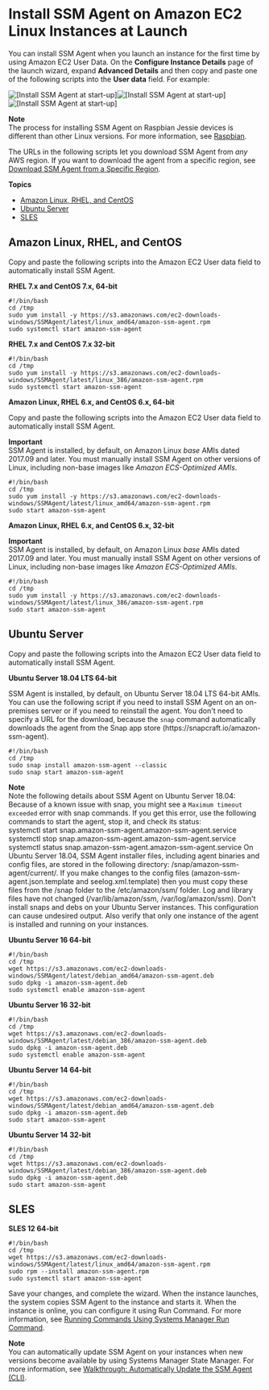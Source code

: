 # Install SSM Agent on Amazon EC2 Linux Instances at Launch<a name="sysman-install-startup-linux"></a>

You can install SSM Agent when you launch an instance for the first time by using Amazon EC2 User Data\. On the **Configure Instance Details** page of the launch wizard, expand **Advanced Details** and then copy and paste one of the following scripts into the **User data** field\. For example:

![\[Install SSM Agent at start-up\]](http://docs.aws.amazon.com/systems-manager/latest/userguide/images/runcommand-linux-userdata.png)![\[Install SSM Agent at start-up\]](http://docs.aws.amazon.com/systems-manager/latest/userguide/)![\[Install SSM Agent at start-up\]](http://docs.aws.amazon.com/systems-manager/latest/userguide/)

**Note**  
The process for installing SSM Agent on Raspbian Jessie devices is different than other Linux versions\. For more information, see [Raspbian](sysman-manual-agent-install.md#agent-install-raspbianjessie)\.

The URLs in the following scripts let you download SSM Agent from *any* AWS region\. If you want to download the agent from a specific region, see [Download SSM Agent from a Specific Region](sysman-manual-agent-install.md#sysman-install-ssm-agent-specific)\.

**Topics**
+ [Amazon Linux, RHEL, and CentOS](#sysman-install-startup-linux-rhel)
+ [Ubuntu Server](#sysman-install-startup-ubuntu)
+ [SLES](#sysman-install-startup-sles)

## Amazon Linux, RHEL, and CentOS<a name="sysman-install-startup-linux-rhel"></a>

Copy and paste the following scripts into the Amazon EC2 User data field to automatically install SSM Agent\.

**RHEL 7\.x and CentOS 7\.x, 64\-bit**

```
#!/bin/bash
cd /tmp
sudo yum install -y https://s3.amazonaws.com/ec2-downloads-windows/SSMAgent/latest/linux_amd64/amazon-ssm-agent.rpm
sudo systemctl start amazon-ssm-agent
```

**RHEL 7\.x and CentOS 7\.x 32\-bit**

```
#!/bin/bash
cd /tmp
sudo yum install -y https://s3.amazonaws.com/ec2-downloads-windows/SSMAgent/latest/linux_386/amazon-ssm-agent.rpm
sudo systemctl start amazon-ssm-agent
```

**Amazon Linux, RHEL 6\.x, and CentOS 6\.x, 64\-bit**

Copy and paste the following scripts into the Amazon EC2 User data field to automatically install SSM Agent\.

**Important**  
SSM Agent is installed, by default, on Amazon Linux *base* AMIs dated 2017\.09 and later\.
You must manually install SSM Agent on other versions of Linux, including non\-base images like *Amazon ECS\-Optimized AMIs*\.

```
#!/bin/bash
cd /tmp
sudo yum install -y https://s3.amazonaws.com/ec2-downloads-windows/SSMAgent/latest/linux_amd64/amazon-ssm-agent.rpm
sudo start amazon-ssm-agent
```

**Amazon Linux, RHEL 6\.x, and CentOS 6\.x, 32\-bit**

**Important**  
SSM Agent is installed, by default, on Amazon Linux *base* AMIs dated 2017\.09 and later\.
You must manually install SSM Agent on other versions of Linux, including non\-base images like *Amazon ECS\-Optimized AMIs*\.

```
#!/bin/bash
cd /tmp
sudo yum install -y https://s3.amazonaws.com/ec2-downloads-windows/SSMAgent/latest/linux_386/amazon-ssm-agent.rpm
sudo start amazon-ssm-agent
```

## Ubuntu Server<a name="sysman-install-startup-ubuntu"></a>

Copy and paste the following scripts into the Amazon EC2 User data field to automatically install SSM Agent\.

**Ubuntu Server 18\.04 LTS 64\-bit**

SSM Agent is installed, by default, on Ubuntu Server 18\.04 LTS 64\-bit AMIs\. You can use the following script if you need to install SSM Agent on an on\-premises server or if you need to reinstall the agent\. You don't need to specify a URL for the download, because the `snap` command automatically downloads the agent from the Snap app store \(https://snapcraft\.io/amazon\-ssm\-agent\)\. 

```
#!/bin/bash
cd /tmp
sudo snap install amazon-ssm-agent --classic
sudo snap start amazon-ssm-agent
```

**Note**  
Note the following details about SSM Agent on Ubuntu Server 18\.04:  
Because of a known issue with snap, you might see a `Maximum timeout exceeded` error with snap commands\. If you get this error, use the following commands to start the agent, stop it, and check its status:   
systemctl start snap\.amazon\-ssm\-agent\.amazon\-ssm\-agent\.service
systemctl stop snap\.amazon\-ssm\-agent\.amazon\-ssm\-agent\.service
systemctl status snap\.amazon\-ssm\-agent\.amazon\-ssm\-agent\.service
On Ubuntu Server 18\.04, SSM Agent installer files, including agent binaries and config files, are stored in the following directory: /snap/amazon\-ssm\-agent/current/\. If you make changes to the config files \(amazon\-ssm\-agent\.json\.template and seelog\.xml\.template\) then you must copy these files from the /snap folder to the /etc/amazon/ssm/ folder\. Log and library files have not changed \(/var/lib/amazon/ssm, /var/log/amazon/ssm\)\.
Don't install snaps and debs on your Ubuntu Server instances\. This configuration can cause undesired output\. Also verify that only one instance of the agent is installed and running on your instances\.

**Ubuntu Server 16 64\-bit**

```
#!/bin/bash
cd /tmp			
wget https://s3.amazonaws.com/ec2-downloads-windows/SSMAgent/latest/debian_amd64/amazon-ssm-agent.deb
sudo dpkg -i amazon-ssm-agent.deb
sudo systemctl enable amazon-ssm-agent
```

**Ubuntu Server 16 32\-bit**

```
#!/bin/bash
cd /tmp			
wget https://s3.amazonaws.com/ec2-downloads-windows/SSMAgent/latest/debian_386/amazon-ssm-agent.deb
sudo dpkg -i amazon-ssm-agent.deb
sudo systemctl enable amazon-ssm-agent
```

**Ubuntu Server 14 64\-bit**

```
#!/bin/bash
cd /tmp			
wget https://s3.amazonaws.com/ec2-downloads-windows/SSMAgent/latest/debian_amd64/amazon-ssm-agent.deb
sudo dpkg -i amazon-ssm-agent.deb
sudo start amazon-ssm-agent
```

**Ubuntu Server 14 32\-bit**

```
#!/bin/bash
cd /tmp			
wget https://s3.amazonaws.com/ec2-downloads-windows/SSMAgent/latest/debian_386/amazon-ssm-agent.deb
sudo dpkg -i amazon-ssm-agent.deb
sudo start amazon-ssm-agent
```

## SLES<a name="sysman-install-startup-sles"></a>

**SLES 12 64\-bit**

```
#!/bin/bash
cd /tmp
wget https://s3.amazonaws.com/ec2-downloads-windows/SSMAgent/latest/linux_amd64/amazon-ssm-agent.rpm
sudo rpm --install amazon-ssm-agent.rpm
sudo systemctl start amazon-ssm-agent
```

Save your changes, and complete the wizard\. When the instance launches, the system copies SSM Agent to the instance and starts it\. When the instance is online, you can configure it using Run Command\. For more information, see [Running Commands Using Systems Manager Run Command](run-command.md)\.

**Note**  
You can automatically update SSM Agent on your instances when new versions become available by using Systems Manager State Manager\. For more information, see [Walkthrough: Automatically Update the SSM Agent \(CLI\)](sysman-state-cli.md)\.